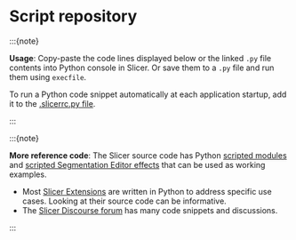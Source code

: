 # Script repository

:::{note}

**Usage**: Copy-paste the code lines displayed below or the linked `.py` file contents into Python console in Slicer. Or save them to a `.py` file and run them using `execfile`.

To run a Python code snippet automatically at each application startup, add it to the [.slicerrc.py file](../user_guide/settings.md#application-startup-file).

:::

:::{note}

**More reference code**:
The Slicer source code has Python [scripted modules](https://github.com/Slicer/Slicer/tree/main/Modules/Scripted) and [scripted Segmentation Editor effects](https://github.com/Slicer/Slicer/tree/main/Modules/Loadable/Segmentations/EditorEffects/Python) that can be used as working examples.
* Most [Slicer Extensions](https://github.com/topics/3d-slicer-extension) are written in Python to address specific use cases.  Looking at their source code can be informative.
* The [Slicer Discourse forum](https://discourse.slicer.org/) has many code snippets and discussions.

:::

```{include} script_repository/gui.md
```

```{include} script_repository/dicom.md
```

```{include} script_repository/markups.md
```

```{include} script_repository/models.md
```

```{include} script_repository/plots.md
```

```{include} script_repository/screencapture.md
```

```{include} script_repository/segmentations.md
```

```{include} script_repository/sequences.md
```

```{include} script_repository/subjecthierarchy.md
```

```{include} script_repository/tractography.md
```

```{include} script_repository/transforms.md
```

```{include} script_repository/volumes.md
```

```{include} script_repository/batch.md
```

```{include} script_repository/webserver.md
```
